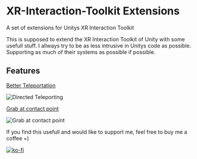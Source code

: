 # XR-Interaction-Toolkit Extensions
A set of extensions for Unitys XR Interaction Toolkit

This is supposed to extend the XR Interaction Toolkit of Unity with some usefull stuff.
I allways try to be as less intrusive in Unitys code as possible. Supporting as much of their systems as possible if possible.

## Features

[Better Teleportation](https://github.com/JanLoehr/XR-Interaction-Toolkit_Extensions/tree/master/Runtime/Teleportation)

![Directed Teleporting](http://www.jan-loehr.de/wp-content/uploads/2020/03/Teleportation.gif "Directed Teleporting")


[Grab at contact point](https://github.com/JanLoehr/XR-Interaction-Toolkit_Extensions/blob/master/Runtime/Interaction/XRGrabPointInteractable.cs)

![Grab at contact point](http://www.jan-loehr.de/wp-content/uploads/2020/03/AttachAtContactPoint.gif "Grab at contact point")


If you find this usefull and would like to support me, feel free to buy me a coffee =)

[![ko-fi](https://www.ko-fi.com/img/githubbutton_sm.svg)](https://ko-fi.com/R5R31JY3V)
